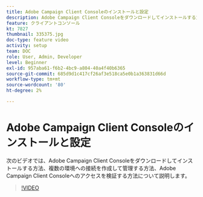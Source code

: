 ```yaml
---
title: Adobe Campaign Client Consoleのインストールと設定
description: Adobe Campaign Client Consoleをダウンロードしてインストールする方法、複数の環境への接続を作成して管理する方法、Adobe Campaign Client Consoleへのアクセスを検証する方法について説明します。
feature: クライアントコンソール
kt: 7827
thumbnail: 335375.jpg
doc-type: feature video
activity: setup
team: DOC
role: User, Admin, Developer
level: Beginner
exl-id: 957aba61-f6b2-4bc9-a804-40a4f40b6365
source-git-commit: 685d9d1c417cf26af3e518ca5e0b1a363831d66d
workflow-type: tm+mt
source-wordcount: '80'
ht-degree: 2%

---
```


# Adobe Campaign Client Consoleのインストールと設定

次のビデオでは、Adobe Campaign Client Consoleをダウンロードしてインストールする方法、複数の環境への接続を作成して管理する方法、Adobe Campaign Client Consoleへのアクセスを検証する方法について説明します。

>[!VIDEO](https://video.tv.adobe.com/v/335375?quality=12)
